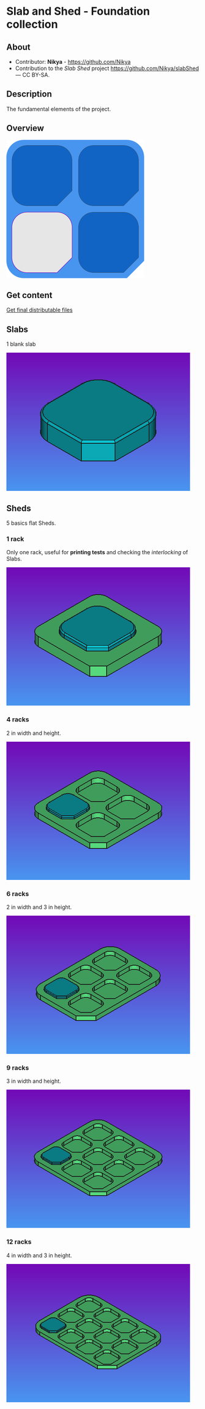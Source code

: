 # Slab and Shed - Foundation collection

## About

- Contributor: **Nikya** - https://github.com/Nikya
- Contribution to the <em>Slab Shed</em> project <a xmlns:dct="http://purl.org/dc/terms/" href="https://github.com/Nikya/slabShed" rel="dct:source">https://github.com/Nikya/slabShed</a> — CC BY-SA.

## Description

The fundamental elements of the project.

## Overview

![Main overview](resources/overview1.png "the main overview of this Slab collection")

## Get content

[Get final distributable files](distributable)

## Slabs

1 blank slab

![Blank Slab](resources/slab_foundation_blank.png)

## Sheds

5 basics flat Sheds.

### 1 rack

Only one rack, useful for **printing tests** and checking the _interlocking_ of Slabs.

![1x1 Shed](resources/shed_1_1x1_foundation_flat.png)

### 4 racks

2 in width and height.

![2x2 Shed](resources/shed_4_2x2_foundation_flat.png)

### 6 racks

2 in width and 3 in height.

![2x3 Shed](resources/shed_6_2x3_foundation_flat.png)

### 9 racks

 3 in width and height.

![3x3 Shed](resources/shed_9_3x3_foundation_flat.png)

### 12 racks

4 in width and 3 in height.

![4x3 Shed](resources/shed_12_4x3_foundation_flat.png)